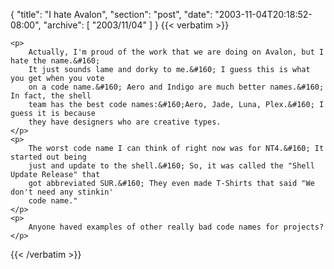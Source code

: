 {
  "title": "I hate Avalon",
  "section": "post",
  "date": "2003-11-04T20:18:52-08:00",
  "archive": [
    "2003/11/04"
  ]
}
{{< verbatim >}}

    <p>
        Actually, I'm proud of the work that we are doing on Avalon, but I hate the name.&#160;
        It just sounds lame and dorky to me.&#160; I guess this is what you get when you vote
        on a code name.&#160; Aero and Indigo are much better names.&#160; In fact, the shell
        team has the best code names:&#160;Aero, Jade, Luna, Plex.&#160; I guess it is because
        they have designers who are creative types.
    </p>
    <p>
        The worst code name I can think of right now was for NT4.&#160; It started out being
        just and update to the shell.&#160; So, it was called the "Shell Update Release" that
        got abbreviated SUR.&#160; They even made T-Shirts that said "We don't need any stinkin'
        code name."
    </p>
    <p>
        Anyone haved examples of other really bad code names for projects?
    </p>

{{< /verbatim >}}

